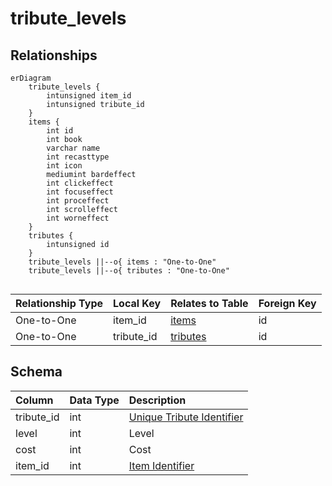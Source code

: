 # tribute_levels

## Relationships

```mermaid
erDiagram
    tribute_levels {
        intunsigned item_id
        intunsigned tribute_id
    }
    items {
        int id
        int book
        varchar name
        int recasttype
        int icon
        mediumint bardeffect
        int clickeffect
        int focuseffect
        int proceffect
        int scrolleffect
        int worneffect
    }
    tributes {
        intunsigned id
    }
    tribute_levels ||--o{ items : "One-to-One"
    tribute_levels ||--o{ tributes : "One-to-One"


```


| Relationship Type | Local Key | Relates to Table | Foreign Key |
| :--- | :--- | :--- | :--- |
| One-to-One | item_id | [items](../../schema/items/items.md) | id |
| One-to-One | tribute_id | [tributes](../../schema/tributes/tributes.md) | id |


## Schema

| Column | Data Type | Description |
| :--- | :--- | :--- |
| tribute_id | int | [Unique Tribute Identifier](tributes.md) |
| level | int | Level |
| cost | int | Cost |
| item_id | int | [Item Identifier](../../schema/items/items.md) |

